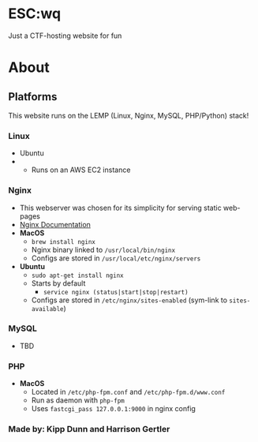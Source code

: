 # ESC:wq
Just a CTF-hosting website for fun

# About
## Platforms
This website runs on the LEMP (Linux, Nginx, MySQL, PHP/Python) stack!
### Linux
* Ubuntu
* * Runs on an AWS EC2 instance
### Nginx
* This webserver was chosen for its simplicity for serving static web-pages
* [Nginx Documentation](https://nginx.org/en/docs/)
* **MacOS**
  * `brew install nginx`
  * Nginx binary linked to `/usr/local/bin/nginx`
  * Configs are stored in `/usr/local/etc/nginx/servers`
* **Ubuntu**
  * `sudo apt-get install nginx`
  * Starts by default
    * `service nginx (status|start|stop|restart)`
  * Configs are stored in `/etc/nginx/sites-enabled` (sym-link to `sites-available`)
### MySQL
* TBD
### PHP
* **MacOS**
  * Located in `/etc/php-fpm.conf` and `/etc/php-fpm.d/www.conf`
  * Run as daemon with `php-fpm`
  * Uses `fastcgi_pass 127.0.0.1:9000` in nginx config

### Made by: Kipp Dunn and Harrison Gertler
